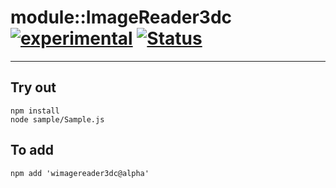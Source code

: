 
# module::ImageReader3dc [![experimental](https://img.shields.io/badge/stability-experimental-orange.svg)](https://github.com/emersion/stability-badges#experimental) [![Status](https://github.com/Wandalen/wImageReader3dc/workflows/Test/badge.svg)](https://github.com/Wandalen/wImageReader3dc/actions?query=workflow%3ATest)

___

## Try out
```
npm install
node sample/Sample.js
```

## To add
```
npm add 'wimagereader3dc@alpha'
```


